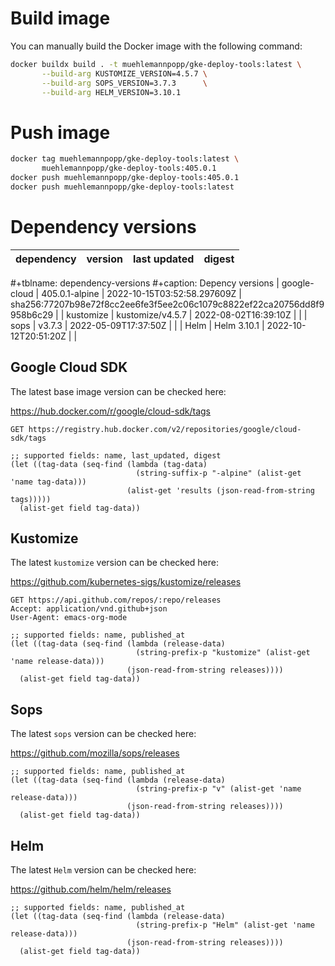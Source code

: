 
# Build image

You can manually build the Docker image with the following command:

```bash
docker buildx build . -t muehlemannpopp/gke-deploy-tools:latest \
       --build-arg KUSTOMIZE_VERSION=4.5.7 \
       --build-arg SOPS_VERSION=3.7.3      \
       --build-arg HELM_VERSION=3.10.1
```

# Push image

```bash
docker tag muehlemannpopp/gke-deploy-tools:latest \
       muehlemannpopp/gke-deploy-tools:405.0.1
docker push muehlemannpopp/gke-deploy-tools:405.0.1
docker push muehlemannpopp/gke-deploy-tools:latest
```

# Dependency versions

| dependency   | version          | last updated                | digest                                                                  |
|------------ |---------------- |--------------------------- |----------------------------------------------------------------------- |
#+tblname: dependency-versions
#+caption: Depency versions
| google-cloud | 405.0.1-alpine   | 2022-10-15T03:52:58.297609Z | sha256:77207b98e72f8cc2ee6fe3f5ee2c06c1079c8822ef22ca20756dd8f9958b6c29 |
| kustomize    | kustomize/v4.5.7 | 2022-08-02T16:39:10Z        |                                                                         |
| sops         | v3.7.3           | 2022-05-09T17:37:50Z        |                                                                         |
| Helm         | Helm 3.10.1      | 2022-10-12T20:51:20Z        |                                                                         |

## Google Cloud SDK

The latest base image version can be checked here:

<https://hub.docker.com/r/google/cloud-sdk/tags>

```restclient
GET https://registry.hub.docker.com/v2/repositories/google/cloud-sdk/tags
```

```elisp
;; supported fields: name, last_updated, digest
(let ((tag-data (seq-find (lambda (tag-data)
                            (string-suffix-p "-alpine" (alist-get 'name tag-data)))
                          (alist-get 'results (json-read-from-string tags)))))
  (alist-get field tag-data))
```

## Kustomize

The latest `kustomize` version can be checked here:

<https://github.com/kubernetes-sigs/kustomize/releases>

```restclient
GET https://api.github.com/repos/:repo/releases
Accept: application/vnd.github+json
User-Agent: emacs-org-mode
```

```elisp
;; supported fields: name, published_at
(let ((tag-data (seq-find (lambda (release-data)
                            (string-prefix-p "kustomize" (alist-get 'name release-data)))
                          (json-read-from-string releases))))
  (alist-get field tag-data))
```

## Sops

The latest `sops` version can be checked here:

<https://github.com/mozilla/sops/releases>

```elisp
;; supported fields: name, published_at
(let ((tag-data (seq-find (lambda (release-data)
                            (string-prefix-p "v" (alist-get 'name release-data)))
                          (json-read-from-string releases))))
  (alist-get field tag-data))
```

## Helm

The latest `Helm` version can be checked here:

<https://github.com/helm/helm/releases>

```elisp
;; supported fields: name, published_at
(let ((tag-data (seq-find (lambda (release-data)
                            (string-prefix-p "Helm" (alist-get 'name release-data)))
                          (json-read-from-string releases))))
  (alist-get field tag-data))
```
